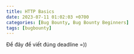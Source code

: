 ```yaml
---
title: HTTP Basics
date: 2023-07-11 01:02:03 +0700
categories: [Bug Bounty, Bug Bounty Beginners]
tags: [bugbounty]
---
```


Để đây để viết  đúng deadline =))
